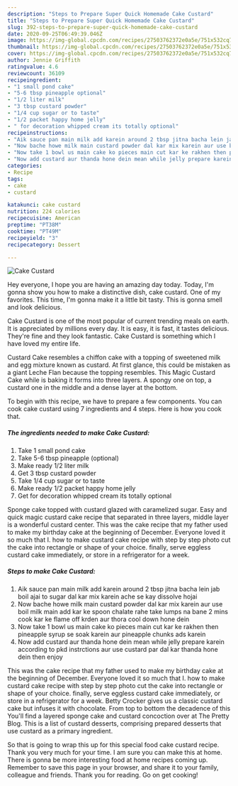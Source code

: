 ```yaml
---
description: "Steps to Prepare Super Quick Homemade Cake Custard"
title: "Steps to Prepare Super Quick Homemade Cake Custard"
slug: 392-steps-to-prepare-super-quick-homemade-cake-custard
date: 2020-09-25T06:49:39.046Z
image: https://img-global.cpcdn.com/recipes/27503762372e0a5e/751x532cq70/cake-custard-recipe-main-photo.jpg
thumbnail: https://img-global.cpcdn.com/recipes/27503762372e0a5e/751x532cq70/cake-custard-recipe-main-photo.jpg
cover: https://img-global.cpcdn.com/recipes/27503762372e0a5e/751x532cq70/cake-custard-recipe-main-photo.jpg
author: Jennie Griffith
ratingvalue: 4.6
reviewcount: 36109
recipeingredient:
- "1 small pond cake"
- "5-6 tbsp pineapple optional"
- "1/2 liter milk"
- "3 tbsp custard powder"
- "1/4 cup sugar or to taste"
- "1/2 packet happy home jelly"
- " for decoration whipped cream its totally optional"
recipeinstructions:
- "Aik sauce pan main milk add karein around 2 tbsp jitna bacha lein jab boil ajai to sugar dal kar mix karein ache se kay dissolve hojai"
- "Now bache howe milk main custard powder dal kar mix karein aur use boil milk main add kar ke spoon chalate rahe take lumps na bane 2 mins cook kar ke flame off krden aur thora cool down hone dein"
- "Now take 1 bowl us main cake ko pieces main cut kar ke rakhen then pineapple syrup se soak karein aur pineapple chunks ads karein"
- "Now add custard aur thanda hone dein mean while jelly prepare karein according to pkd instrctions aur use custard par dal kar thanda hone dein then enjoy"
categories:
- Recipe
tags:
- cake
- custard

katakunci: cake custard 
nutrition: 224 calories
recipecuisine: American
preptime: "PT38M"
cooktime: "PT49M"
recipeyield: "3"
recipecategory: Dessert

---
```



![Cake Custard](https://img-global.cpcdn.com/recipes/27503762372e0a5e/751x532cq70/cake-custard-recipe-main-photo.jpg)

Hey everyone, I hope you are having an amazing day today. Today, I'm gonna show you how to make a distinctive dish, cake custard. One of my favorites. This time, I'm gonna make it a little bit tasty. This is gonna smell and look delicious.

Cake Custard is one of the most popular of current trending meals on earth. It is appreciated by millions every day. It is easy, it is fast, it tastes delicious. They're fine and they look fantastic. Cake Custard is something which I have loved my entire life.

Custard Cake resembles a chiffon cake with a topping of sweetened milk and egg mixture known as custard. At first glance, this could be mistaken as a giant Leche Flan because the topping resembles. This Magic Custard Cake while is baking it forms into three layers. A spongy one on top, a custard one in the middle and a dense layer at the bottom.


To begin with this recipe, we have to prepare a few components. You can cook cake custard using 7 ingredients and 4 steps. Here is how you cook that.

<!--inarticleads1-->

##### The ingredients needed to make Cake Custard:

1. Take 1 small pond cake
1. Take 5-6 tbsp pineapple (optional)
1. Make ready 1/2 liter milk
1. Get 3 tbsp custard powder
1. Take 1/4 cup sugar or to taste
1. Make ready 1/2 packet happy home jelly
1. Get  for decoration whipped cream its totally optional


Sponge cake topped with custard glazed with caramelized sugar. Easy and quick magic custard cake recipe that separated in three layers, middle layer is a wonderful custard center. This was the cake recipe that my father used to make my birthday cake at the beginning of December. Everyone loved it so much that I. how to make custard cake recipe with step by step photo cut the cake into rectangle or shape of your choice. finally, serve eggless custard cake immediately, or store in a refrigerator for a week. 

<!--inarticleads2-->

##### Steps to make Cake Custard:

1. Aik sauce pan main milk add karein around 2 tbsp jitna bacha lein jab boil ajai to sugar dal kar mix karein ache se kay dissolve hojai
1. Now bache howe milk main custard powder dal kar mix karein aur use boil milk main add kar ke spoon chalate rahe take lumps na bane 2 mins cook kar ke flame off krden aur thora cool down hone dein
1. Now take 1 bowl us main cake ko pieces main cut kar ke rakhen then pineapple syrup se soak karein aur pineapple chunks ads karein
1. Now add custard aur thanda hone dein mean while jelly prepare karein according to pkd instrctions aur use custard par dal kar thanda hone dein then enjoy


This was the cake recipe that my father used to make my birthday cake at the beginning of December. Everyone loved it so much that I. how to make custard cake recipe with step by step photo cut the cake into rectangle or shape of your choice. finally, serve eggless custard cake immediately, or store in a refrigerator for a week. Betty Crocker gives us a classic custard cake but infuses it with chocolate. From top to bottom the decadence of this You&#39;ll find a layered sponge cake and custard concoction over at The Pretty Blog. This is a list of custard desserts, comprising prepared desserts that use custard as a primary ingredient. 

So that is going to wrap this up for this special food cake custard recipe. Thank you very much for your time. I am sure you can make this at home. There is gonna be more interesting food at home recipes coming up. Remember to save this page in your browser, and share it to your family, colleague and friends. Thank you for reading. Go on get cooking!
